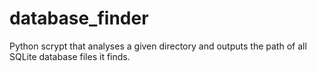 # database_finder
Python scrypt that analyses a given directory and outputs the path of all SQLite database files it finds.
